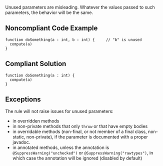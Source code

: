 Unused parameters are misleading. Whatever the values passed to such parameters, the behavior will be the same.

## Noncompliant Code Example ##

    function doSomething(a : int, b : int) {     // "b" is unused
      compute(a)
    }

## Compliant Solution ##

    function doSomething(a : int) {
      compute(a)
    }

## Exceptions ##
The rule will not raise issues for unused parameters:

 *  in overridden methods
 *  in non-private methods that only `throw` or that have empty bodies
 *  in overridable methods (non-final, or not member of a final class, non-static, non-private), if the parameter is documented with a proper javadoc.
 *  in annotated methods, unless the annotation is `@SuppressWarning("unchecked")` or `@SuppressWarning("rawtypes")`, in which case the annotation will be ignored (disabled by default)